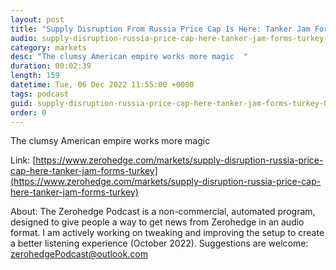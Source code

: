 ```yaml
---
layout: post
title: "Supply Disruption From Russia Price Cap Is Here: Tanker Jam Forms Off Turkey"
audio: supply-disruption-russia-price-cap-here-tanker-jam-forms-turkey-0
category: markets
desc: "The clumsy American empire works more magic  "
duration: 00:02:39
length: 159
datetime: Tue, 06 Dec 2022 11:55:00 +0000
tags: podcast
guid: supply-disruption-russia-price-cap-here-tanker-jam-forms-turkey-0
order: 0
---
```

The clumsy American empire works more magic  

Link: [https://www.zerohedge.com/markets/supply-disruption-russia-price-cap-here-tanker-jam-forms-turkey](https://www.zerohedge.com/markets/supply-disruption-russia-price-cap-here-tanker-jam-forms-turkey)

About: The Zerohedge Podcast is a non-commercial, automated program, designed to give people a way to get news from Zerohedge in an audio format.  I am actively working on tweaking and improving the setup to create a better listening experience (October 2022).  Suggestions are welcome: [zerohedgePodcast@outlook.com](mailto:zerohedgePodcast@outlook.com)